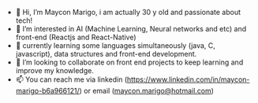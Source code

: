 - 👋 Hi, I’m Maycon Marigo, i am actually 30 y old and passionate about tech!
- 👀 I’m interested in AI (Machine Learning, Neural networks and etc) and front-end (Reactjs and React-Native) 
- 🌱 currently learning some languages simultaneously (java, C, javascript), data structures and front-end development.
- 💞️ I’m looking to collaborate on front end projects to keep learning and improve my knowledge.
- 📫 You can reach me via linkedin (https://www.linkedin.com/in/maycon-marigo-b6a966121/) or email (maycon.marigo@hotmail.com)

<!---
MayconMarigo/MayconMarigo is a ✨ special ✨ repository because its `README.md` (this file) appears on your GitHub profile.
You can click the Preview link to take a look at your changes.
--->
